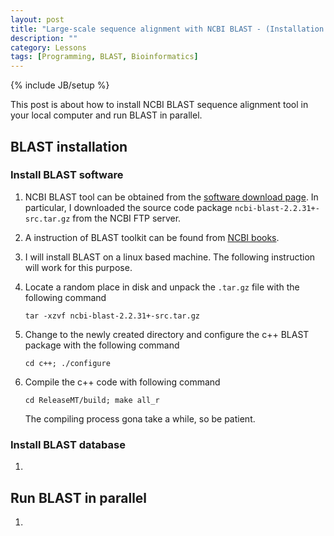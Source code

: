 ```yaml
---
layout: post
title: "Large-scale sequence alignment with NCBI BLAST - (Installation and running in parallel)"
description: ""
category: Lessons
tags: [Programming, BLAST, Bioinformatics]
---
```

{% include JB/setup %}


This post is about how to install NCBI BLAST sequence alignment tool in your local computer and run BLAST in parallel.

## BLAST installation

### Install BLAST software

1. NCBI BLAST tool can be obtained from the [software download page](http://blast.ncbi.nlm.nih.gov/Blast.cgi?PAGE_TYPE=BlastDocs&DOC_TYPE=Download). In particular, I downloaded the source code package `ncbi-blast-2.2.31+-src.tar.gz` from the NCBI FTP server.

1. A instruction of BLAST toolkit can be found from [NCBI books](http://www.ncbi.nlm.nih.gov/books/NBK279671/).

1. I will install BLAST on a linux based machine. The following instruction will work for this purpose. 

1. Locate a random place in disk and unpack the `.tar.gz` file with the following command

   `tar -xzvf ncbi-blast-2.2.31+-src.tar.gz`

1. Change to the newly created directory and configure the c++ BLAST package with the following command

	`cd c++; ./configure`

1. Compile the c++ code with following command

	`cd ReleaseMT/build; make all_r`

   The compiling process gona take a while, so be patient.
	
### Install BLAST database

1. 
	
## Run BLAST in parallel

1. 